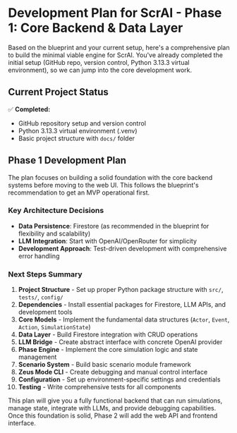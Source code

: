 # Development Plan for ScrAI - Phase 1: Core Backend & Data Layer
Based on the blueprint and your current setup, here's a comprehensive plan to build the minimal viable engine for ScrAI. You've already completed the initial setup (GitHub repo, version control, Python 3.13.3 virtual environment), so we can jump into the core development work.

## Current Project Status
✅ **Completed:**

- GitHub repository setup and version control
- Python 3.13.3 virtual environment (.venv)
- Basic project structure with `docs/` folder

## Phase 1 Development Plan
The plan focuses on building a solid foundation with the core backend systems before moving to the web UI. This follows the blueprint's recommendation to get an MVP operational first.

### Key Architecture Decisions

- **Data Persistence**: Firestore (as recommended in the blueprint for flexibility and scalability)
- **LLM Integration**: Start with OpenAI/OpenRouter for simplicity
- **Development Approach**: Test-driven development with comprehensive error handling

### Next Steps Summary

1. **Project Structure** - Set up proper Python package structure with `src/`, `tests/`, `config/`
2. **Dependencies** - Install essential packages for Firestore, LLM APIs, and development tools
3. **Core Models** - Implement the fundamental data structures (`Actor`, `Event`, `Action`, `SimulationState`)
4. **Data Layer** - Build Firestore integration with CRUD operations
5. **LLM Bridge** - Create abstract interface with concrete OpenAI provider
6. **Phase Engine** - Implement the core simulation logic and state management
7. **Scenario System** - Build basic scenario module framework
8. **Zeus Mode CLI** - Create debugging and manual control interface
9. **Configuration** - Set up environment-specific settings and credentials
10. **Testing** - Write comprehensive tests for all components

This plan will give you a fully functional backend that can run simulations, manage state, integrate with LLMs, and provide debugging capabilities. Once this foundation is solid, Phase 2 will add the web API and frontend interface.